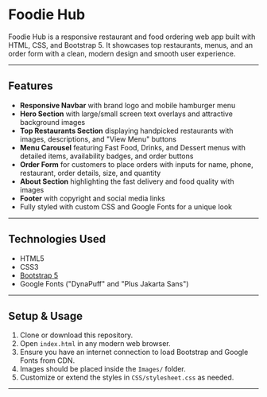 # Foodie Hub

Foodie Hub is a responsive restaurant and food ordering web app built with HTML, CSS, and Bootstrap 5. It showcases top restaurants, menus, and an order form with a clean, modern design and smooth user experience.

---

## Features

- **Responsive Navbar** with brand logo and mobile hamburger menu
- **Hero Section** with large/small screen text overlays and attractive background images
- **Top Restaurants Section** displaying handpicked restaurants with images, descriptions, and "View Menu" buttons
- **Menu Carousel** featuring Fast Food, Drinks, and Dessert menus with detailed items, availability badges, and order buttons
- **Order Form** for customers to place orders with inputs for name, phone, restaurant, order details, size, and quantity
- **About Section** highlighting the fast delivery and food quality with images
- **Footer** with copyright and social media links
- Fully styled with custom CSS and Google Fonts for a unique look

---

## Technologies Used

- HTML5
- CSS3
- [Bootstrap 5](https://getbootstrap.com/)
- Google Fonts ("DynaPuff" and "Plus Jakarta Sans")

---

## Setup & Usage

1. Clone or download this repository.
2. Open `index.html` in any modern web browser.
3. Ensure you have an internet connection to load Bootstrap and Google Fonts from CDN.
4. Images should be placed inside the `Images/` folder.
5. Customize or extend the styles in `CSS/stylesheet.css` as needed.

---




